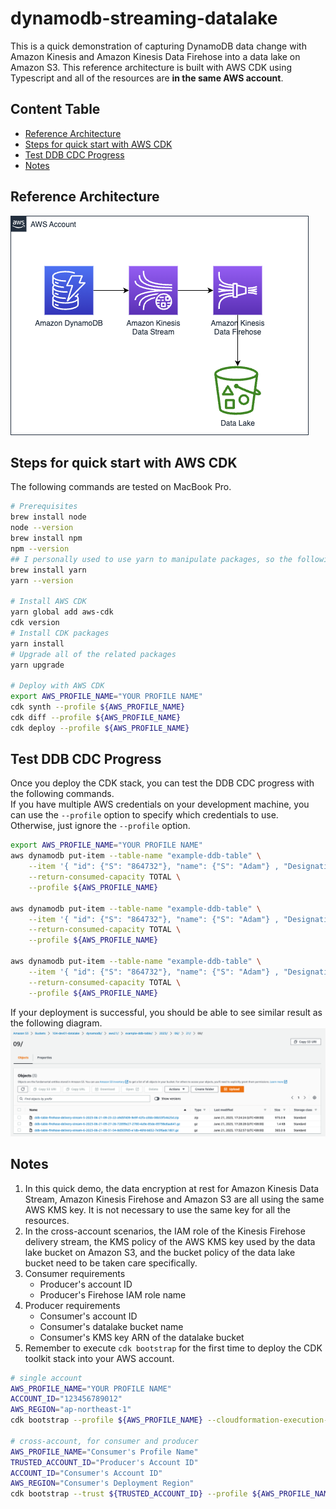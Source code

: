 # dynamodb-streaming-datalake
This is a quick demonstration of capturing DynamoDB data change with Amazon Kinesis and Amazon Kinesis Data Firehose into a data lake on Amazon S3. This reference architecture is built with AWS CDK using Typescript and all of the resources are **in the same AWS account**.
## Content Table
* [Reference Architecture](#reference-architecture)  
* [Steps for quick start with AWS CDK](#steps-for-quick-start-with-aws-cdk)  
* [Test DDB CDC Progress](#test-ddb-cdc-progress)
* [Notes](#notes)  
## Reference Architecture
![reference architecture](images/ddb%20cdc%20into%20data%20lake.png)

## Steps for quick start with AWS CDK
The following commands are tested on MacBook Pro.
```bash
# Prerequisites
brew install node
node --version
brew install npm
npm --version
## I personally used to use yarn to manipulate packages, so the following installation, i.e., yarn, is optional. For the installation of CDK itself and related packages, npm and yarn all all available. I will present the yarn commands here.
brew install yarn
yarn --version

# Install AWS CDK
yarn global add aws-cdk
cdk version
# Install CDK packages
yarn install
# Upgrade all of the related packages
yarn upgrade

# Deploy with AWS CDK
export AWS_PROFILE_NAME="YOUR PROFILE NAME"
cdk synth --profile ${AWS_PROFILE_NAME}
cdk diff --profile ${AWS_PROFILE_NAME}
cdk deploy --profile ${AWS_PROFILE_NAME}
```

## Test DDB CDC Progress
Once you deploy the CDK stack, you can test the DDB CDC progress with the following commands.  
If you have multiple AWS credentials on your development machine, you can use the `--profile` option to specify which credentials to use. Otherwise, just ignore the `--profile` option.
```bash
export AWS_PROFILE_NAME="YOUR PROFILE NAME"
aws dynamodb put-item --table-name "example-ddb-table" \
	--item '{ "id": {"S": "864732"}, "name": {"S": "Adam"} , "Designation": {"S": "Architect"} }' \
	--return-consumed-capacity TOTAL \
	--profile ${AWS_PROFILE_NAME}

aws dynamodb put-item --table-name "example-ddb-table" \
	--item '{ "id": {"S": "864732"}, "name": {"S": "Adam"} , "Designation": {"S": "Sr. Architect"} }' \
	--return-consumed-capacity TOTAL \
	--profile ${AWS_PROFILE_NAME}

aws dynamodb put-item --table-name "example-ddb-table" \
	--item '{ "id": {"S": "864732"}, "name": {"S": "Adam"} , "Designation": {"S": "Developer Advocate"} }' \
	--return-consumed-capacity TOTAL \
	--profile ${AWS_PROFILE_NAME}
```
If your deployment is successful, you should be able to see similar result as the following diagram.
![reference result](images/ddb%20cdc%20result.png)

## Notes
1. In this quick demo, the data encryption at rest for Amazon Kinesis Data Stream, Amazon Kinesis Firehose and Amazon S3 are all using the same AWS KMS key. It is not necessary to use the same key for all the resources.
2. In the cross-account scenarios, the IAM role of the Kinesis Firehose delivery stream, the KMS policy of the AWS KMS key used by the data lake bucket on Amazon S3, and the bucket policy of the data lake bucket need to be taken care specifically.
3. Consumer requirements
   * Producer's account ID
   * Producer's Firehose IAM role name  
4. Producer requirements
    * Consumer's account ID
    * Consumer's datalake bucket name
    * Consumer's KMS key ARN of the datalake bucket
5. Remember to execute `cdk bootstrap` for the first time to deploy the CDK toolkit stack into your AWS account.  
```bash
# single account
AWS_PROFILE_NAME="YOUR PROFILE NAME"
ACCOUNT_ID="123456789012"
AWS_REGION="ap-northeast-1"
cdk bootstrap --profile ${AWS_PROFILE_NAME} --cloudformation-execution-policies arn:aws:iam::aws:policy/AdministratorAccess aws://${ACCOUNT_ID}/${AWS_REGION}

# cross-account, for consumer and producer
AWS_PROFILE_NAME="Consumer's Profile Name"
TRUSTED_ACCOUNT_ID="Producer's Account ID"
ACCOUNT_ID="Consumer's Account ID"
AWS_REGION="Consumer's Deployment Region"
cdk bootstrap --trust ${TRUSTED_ACCOUNT_ID} --profile ${AWS_PROFILE_NAME} --cloudformation-execution-policies arn:aws:iam::aws:policy/AdministratorAccess aws://${ACCOUNT_ID}/${AWS_REGION}
```